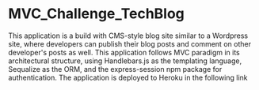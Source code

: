 # MVC_Challenge_TechBlog
This application is a build with CMS-style blog site similar to a Wordpress site, where developers can publish their blog posts and comment on other developer's posts as well. This application follows MVC paradigm in its architectural structure, using Handlebars.js as the templating language, Sequalize as the ORM, and the express-session npm package for authentication. The application is deployed to Heroku in the following link
